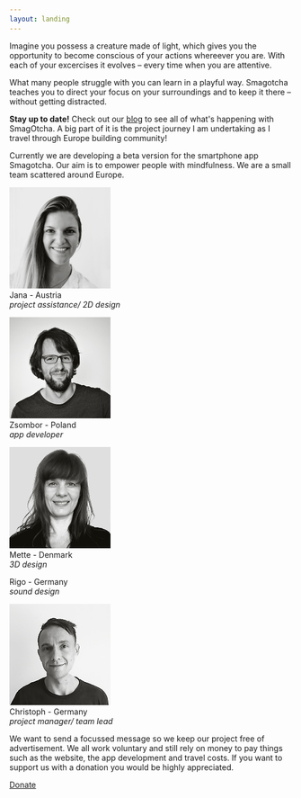 ```yaml
---
layout: landing
---
```


Imagine you possess a creature made of light, which gives you the opportunity to become conscious of your actions whereever you are. With each of your excercises it evolves – every time when you are attentive. 

What many people struggle with you can learn in a playful way. Smagotcha teaches you to direct your focus on your surroundings and to keep it there – without getting distracted.

__Stay up to date!__ Check out our [blog](/blog) to see all of what's happening with SmagOtcha. A big part of it is the project journey I am undertaking as I travel through Europe building community!

Currently we are developing a beta version for the smartphone app Smagotcha. Our aim is to empower people with mindfulness. We are a small team scattered around Europe. 

![Jana](/images/jana_web.jpg)
<br>
Jana      - Austria <br>
*project assistance/ 2D design*

![Zsombor](/images/zsom_web.jpg)
<br>
Zsombor   - Poland <br>
*app developer*

![Mette](/images/mett_web.jpg)
<br>
Mette     - Denmark<br>
*3D design*

Rigo      - Germany <br>
*sound design*

![Christoph](/images/chris_web.jpg)
<br>
Christoph - Germany <br>
*project manager/ team lead*

We want to send a focussed message so we keep our project free of advertisement. We all work voluntary and still rely on money to pay things such as the website, the app development and travel costs. If you want to support us with a donation you would be highly appreciated.


[Donate](/MakeDonation)


<!--<form action="https://www.
paypal.com/cgi-bin/webscr" method="post" target="_top">
<input type="hidden" name="cmd" value="_s-xclick" />
<input type="hidden" name="hosted_button_id" value="YSL6LGBE4FEF2" />
<input type="image" src="https://www.paypalobjects.com/en_US/DK/i/btn/btn_donateCC_LG.gif" border="0" name="submit" title="PayPal - The safer, easier way to pay online!" alt="Donate with PayPal button" />
<img alt="" border="0" src="https://www.paypal.com/en_DE/i/scr/pixel.gif" width="1" height="1" />
</form>-->



<!-- Kommentar -->
<!--The smartphone app Smagotcha supports its users to understand their own interactions with their environment. For this purpose a cute but disciplined creature made of light matures inside the app and changes its brightness over time. It brings the users thoughts, feelings and sensations into the present moment. In order to accomplish this it evolves its appearance and character continuously – entirely individually and for as long as it is played with. Beware though, it is threatened to atrophy when the old habits resurface. When its luminosity is fully developed, the users will glide into the next phase. There they will be awaited by new secrets in order to let their creature live even more individually.-->